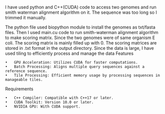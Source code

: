 I have used python and C++(CUDA) code to access two genomes and run smith waterman alignment algorithm on it. The sequence was too long so I trimmed it manually. 

The python file used biopython module to install the genomes as txt/fasta files.
Then I used main.cu code to run smith-waterman alignment algorithm to make scoring matrix.
Since the two genomes were of same organism E coli. The scoring matrix is mainly filled up with 0. The scoring matrices are stored in .txt format in the output directory.
Since the data is large, I have used tiling to efficiently process and manage the data
Features

	•	GPU Acceleration: Utilizes CUDA for faster computations.
	•	Batch Processing: Aligns multiple query sequences against a reference sequence.
	•	Tile Processing: Efficient memory usage by processing sequences in manageable tiles.

Requirements

	•	C++ Compiler: Compatible with C++17 or later.
	•	CUDA Toolkit: Version 10.0 or later.
	•	NVIDIA GPU: With CUDA support.

 

